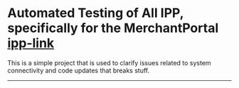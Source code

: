 Automated Testing of All IPP, specifically for the MerchantPortal [ipp-link]
===

This is a simple project that is used to clarify issues related to system connectivity and code updates that breaks stuff.

*** 

[ipp-link]: https://github.com/IPPWorldwide/MerchantPortal